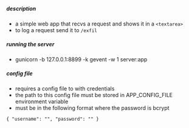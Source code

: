 
##### description
- a simple web app that recvs a request and shows it in a `<textarea>`
- to log a request send it to `/exfil`

##### running the server
- gunicorn -b 127.0.0.1:8899 -k gevent -w 1 server:app

##### config file
- requires a config file to with credentials
- the path to this config file must be stored in APP_CONFIG_FILE environment variable
- must be in the following format where the password is bcrypt
```
{ "username": "", "password": "" }
```

